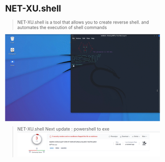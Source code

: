 # NET-XU.shell
> NET-XU.shell is a tool that allows you to create reverse shell. and automates the execution of shell commands
 
![Cpntrol Panel](imgs/banner.gif)
> NET-XU.shell Next update : powershell to exe 
![Virus total](imgs/Detect.PNG)

